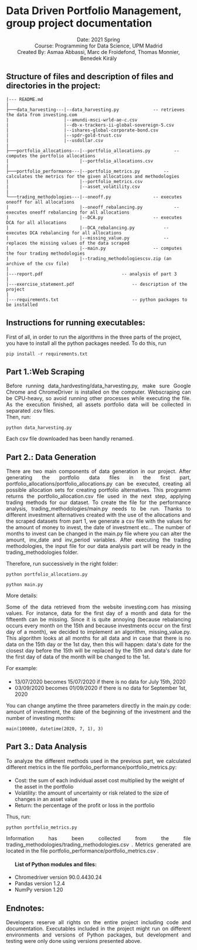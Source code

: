 # Data Driven Portfolio Management, group project documentation

<div align="center"> Date: 2021 Spring </div>
<div align="center"> Course: Programming for Data Science, UPM Madrid </div>
<div align="center"> Created By: Asmaa Abbassi, Marc de Froidefond, Thomas Monnier, Benedek Király </div>

## Structure of files and description of files and directories in the project:

	|--- README.md 
	|
	├───data_harvesting---|--data_harvesting.py				-- retrieves the data from investing.com
	|                     |--amundi-msci-wrld-ae-c.csv
	|                     |--db-x-trackers-ii-global-sovereign-5.csv
	|                     |--ishares-global-corporate-bond.csv
	|                     |--spdr-gold-trust.csv
	|                     |--usdollar.csv
	|
	├───portfolio_allocations---|--portfolio_allocations.py			-- computes the portfolio allocations
	|                           |--portfolio_allocations.csv
	|
	├───portfolio_performance---|--portfolio_metrics.py			-- calculates the metrics for the given allocations and methodologies
	|                           |--portfolio_metrics.csv
	|                           |--asset_volatility.csv
	|
	└───trading_methodologies---|--oneoff.py				-- executes oneoff for all allocations
	|                           |--oneoff_rebalancing.py			-- executes oneoff rebalancing for all allocations
	|                           |--DCA.py					-- executes DCA for all allocations
	|                           |--DCA_rebalancing.py			-- executes DCA rebalancing for all allocations
	|                           |--missing_value.py				-- replaces the missing values of the data scraped
	|                           |--main.py					-- computes the four trading methodologies
	|                           |--trading_methodologiescsv.zip (an archive of the csv file)
	|
	|---report.pdf								-- analysis of part 3
	|
	|---exercise_statement.pdf						-- description of the project
	|
	|---requirements.txt							-- python packages to be installed



## Instructions for running executables:

First of all, in order to run the algorithms in the three parts of the project, you have to install all the python packages needed.
To do this, run 

	pip install -r requirements.txt

## Part 1.:Web Scraping
	
<div align="justify"> Before running data_hardvesting/data_harvesting.py, make sure Google Chrome and ChromeDriver is installed on the computer. Webscraping can be CPU-heavy, so avoid running other processes while executing the file. As the execution finished, all assets portfolio data will be collected in separated .csv files. </div>
Then, run:
	
	python data_harvesting.py
	
Each csv file downloaded has been handly renamed. 
	
## Part 2.: Data Generation
	
<div align="justify"> There are two main components of data generation in our project. After generating the portfolio data files in the first part, portfolio_allocations/portfolio_allocations.py can be executed, creating all possible allocation sets for creating portfolio alternatives. This programm returns the portfolio_allocation.csv file used in the next step, applying trading methods for our dataset. To create the file for the performance analysis, trading_methodologies/main.py needs to be run. Thanks to different investment alternatives created with the use of the allocations and the scraped datasets from part 1, we generate a csv file with the values for the amount of money to invest, the date of investment etc... The number of months to invest can be changed in the main.py file where you can alter the amount, inv_date and inv_period variables. After executing the trading methodologies, the input file for our data analysis part will be ready in the trading_methodologies folder. </div>

Therefore, run successively in the right folder:

	python portfolio_allocations.py
	
	python main.py

More details:

<div align="justify">Some of the data retrieved from the website investing.com has missing values. For instance, data for the first day of a month and data for the fifteenth can be missing. Since it is quite annoying (because rebalancing occurs every month on the 15th and because investments occur on the first day of a month), we decided to implement an algorithm, missing_value.py. This algorithm looks at all months for all data and in case that there is no data on the 15th day or the 1st day, then this will happen: data's date for the closest day before the 15th will be replaced by the 15th and data's date for the first day of data of the month will be changed to the 1st. </div>

For example:
<div class="resume">
<div class="resume_class">
    <ul>
    <h4> </h4>
	<li>13/07/2020 becomes 15/07/2020 if there is no data for July 15th, 2020</li>
	<li>03/09/2020 becomes 01/09/2020 if there is no data for September 1st, 2020</li>
    </ul>
</div>
</div>

<div align="justify">You can change anytime the three parameters directly in the main.py code: amount of investment, the date of the beginning of the investment and the number of investing months: </div>

	main(100000, datetime(2020, 7, 1), 3)

## Part 3.: Data Analysis

<div align="justify"> To analyze the different methods used in the previous part, we calculated different metrics in the file portfolio_performance/portfolio_metrics.py: </div>
<div class="resume">
<div class="resume_class">
    <ul>
    <h4> </h4>
	<li>Cost: the sum of each individual asset cost multiplied by the weight of the asset in the portfolio</li>
	<li>Volatility: the amount of uncertainty or risk related to the size of changes in an asset value</li>
	<li>Return: the percentage of the profit or loss in the portfolio</li>
    </ul>
</div>
</div>

Thus, run:

	python portfolio_metrics.py
	
<div align="justify"> Information has been collected from the file trading_methodologies/trading_methodologies.csv . Metrics generated are located in the file portfolio_performance/portfolio_metrics.csv . </div>

<div class="resume">
<div class="resume_class">
    <ul>
    <h4>List of Python modules and files:</h4>
	<li>Chromedriver version 90.0.4430.24</li>
	<li>Pandas version 1.2.4</li>
	<li>NumPy version 1.20</li>
    </ul>
</div>
</div>

## Endnotes:

<div align="justify"> Developers reserve all rights on the entire project including code and documentation. Executables included in the project might run on different environments and versions of Python packages, but development and testing were only done using versions presented above. </div>
